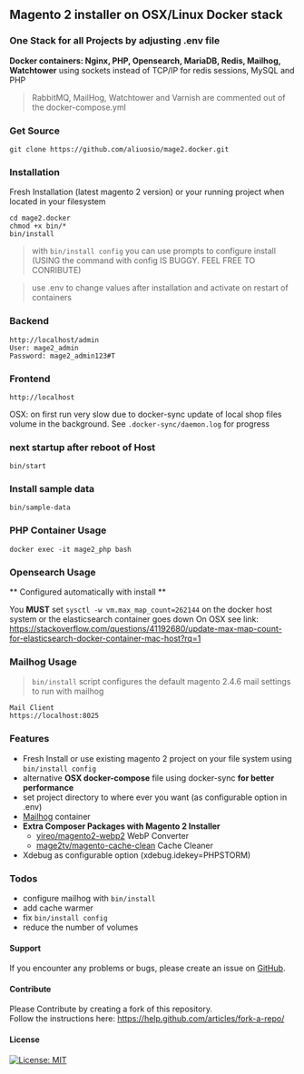 ## Magento 2 installer on OSX/Linux Docker stack 
### One Stack for all Projects by adjusting .env file
**Docker containers: Nginx, PHP, Opensearch, MariaDB, Redis, Mailhog, Watchtower**
using sockets instead of TCP/IP for redis sessions, MySQL and PHP
> RabbitMQ, MailHog, Watchtower and Varnish are commented out of the docker-compose.yml
### Get Source

    git clone https://github.com/aliuosio/mage2.docker.git

### Installation
 Fresh Installation (latest magento 2 version) or your running project when located in your filesystem
    
    cd mage2.docker
    chmod +x bin/*
    bin/install

> with `bin/install config` you can use prompts to configure install (USING the command with config IS BUGGY. FEEL FREE TO CONRIBUTE)
    
> use .env to change values after installation and activate on restart of containers 

### Backend
    http://localhost/admin
    User: mage2_admin
    Password: mage2_admin123#T
    
### Frontend
    http://localhost

OSX: on first run very slow due to docker-sync update of local shop files volume in the background. 
See `.docker-sync/daemon.log` for progress
    
### next startup after reboot of Host
    bin/start

### Install sample data

    bin/sample-data

### PHP Container Usage
    
    docker exec -it mage2_php bash
    
### Opensearch Usage

** Configured automatically with install **
    
You **MUST** set `sysctl -w vm.max_map_count=262144` on the docker host system or the elasticsearch container goes down
On OSX see link: https://stackoverflow.com/questions/41192680/update-max-map-count-for-elasticsearch-docker-container-mac-host?rq=1

### Mailhog Usage

> `bin/install` script configures the default magento 2.4.6 mail settings to run with mailhog

    Mail Client
    https://localhost:8025 

    
### Features
* Fresh Install or use existing magento 2 project on your file system using `bin/install config`
* alternative **OSX docker-compose** file using docker-sync **for better performance**
* set project directory to where ever you want (as configurable option in .env)
* [Mailhog](https://github.com/mailhog/MailHog) container
* **Extra Composer Packages with Magento 2 Installer**
    * [yireo/magento2-webp2](https://github.com/yireo/Yireo_Webp2) WebP Converter
    * [mage2tv/magento-cache-clean](https://github.com/mage2tv/magento-cache-clean) Cache Cleaner
* Xdebug as configurable option (xdebug.idekey=PHPSTORM)

### Todos
* configure mailhog with `bin/install`
* add cache warmer
* fix `bin/install config`
* reduce the number of volumes

#### Support
If you encounter any problems or bugs, please create an issue on [GitHub](https://github.com/aliuosio/mage2.docker/issues).

#### Contribute
Please Contribute by creating a fork of this repository.  
Follow the instructions here: https://help.github.com/articles/fork-a-repo/

#### License
[![License: MIT](https://img.shields.io/badge/License-MIT-yellow.svg)](https://openng.de/source.org/licenses/MIT)
